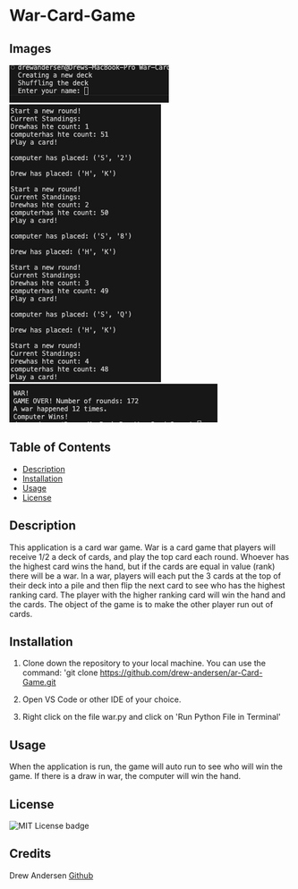 # War-Card-Game

## Images
![Start of the Game](<./images/begin.png>) <br>
![Game Play](<./images/gane-play.png>)<br>
![End of the Game](<./images/game-over.png>)

## Table of Contents
- [Description](#description)
- [Installation](#installation)
- [Usage](#usage)
- [License](#license)

## Description
This application is a card war game. War is a card game that players will receive 1/2 a deck of cards, and play the top card each round. Whoever has the highest card wins the hand, but if the cards are equal in value (rank) there will be a war. In a war, players will each put the 3 cards at the top of their deck into a pile and then flip the next card to see who has the highest ranking card. The player with the higher ranking card will win the hand and the cards. The object of the game is to make the other player run out of cards.

## Installation
1. Clone down the repository to your local machine. You can use the command:
'git clone https://github.com/drew-andersen/ar-Card-Game.git

2. Open VS Code or other IDE of your choice.

3. Right click on the file war.py and click on 'Run Python File in Terminal'


## Usage
When the application is run, the game will auto run to see who will win the game. If there is a draw in war, the computer will win the hand.

## License
![MIT License badge](<./images/MIT-badge.png>)

## Credits
Drew Andersen
[Github](https://github.com/drew-andersen)